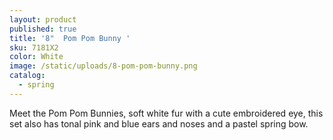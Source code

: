 ```yaml
---
layout: product
published: true
title: '8"  Pom Pom Bunny '
sku: 7181X2
color: White
image: /static/uploads/8-pom-pom-bunny.png
catalog:
  - spring
---
```

Meet the Pom Pom Bunnies, soft white fur with a cute embroidered eye, this set also has tonal pink and blue ears and noses and a pastel spring bow.
